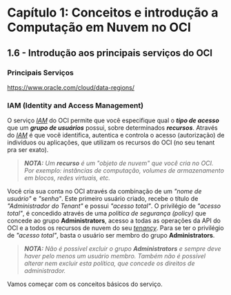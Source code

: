 # Capítulo 1: Conceitos e introdução a Computação em Nuvem no OCI

## 1.6 - Introdução aos principais serviços do OCI

### __Principais Serviços__

https://www.oracle.com/cloud/data-regions/

### __IAM (Identity and Access Management)__

O serviço _[IAM](https://docs.oracle.com/pt-br/iaas/Content/Identity/Concepts/overview.htm)_ do OCI permite que você especifique qual o **_tipo de acesso_** que um **_grupo de usuários_** possui, sobre determinados **_recursos_**. Através do _[IAM](https://docs.oracle.com/pt-br/iaas/Content/Identity/Concepts/overview.htm)_ é que você identifica, autentica e controla o acesso (autorização) de indivíduos ou aplicações, que utilizam os recursos do OCI (no seu tenant pra ser exato).

>_**__NOTA:__** Um **recurso** é um "objeto de nuvem" que você cria no OCI. Por exemplo: instâncias de computação, volumes de armazenamento em blocos, redes virtuais, etc._

Você cria sua conta no OCI através da combinação de um _"nome de usuário"_ e _"senha"_. Este primeiro usuário criado, recebe o título de _"Administrador do Tenant"_ e possui _"acesso total"_. O privilégio de _"acesso total"_, é concedido através de uma _política de segurança (policy)_ que concede ao grupo **Administrators**, acesso a todas as operações da API do OCI e a todos os recursos de nuvem do seu _[tenancy](https://docs.oracle.com/pt-br/iaas/Content/Identity/Tasks/managingtenancy.htm)_. Para se ter o privilégio de _"acesso total"_, basta o usuário ser membro do grupo **Administrators**. 

>_**__NOTA:__** Não é possível excluir o grupo **Administrators** e sempre deve haver pelo menos um usuário membro. Também não é possível alterar nem excluir esta política, que concede os direitos de administrador._

Vamos começar com os conceitos básicos do serviço.
